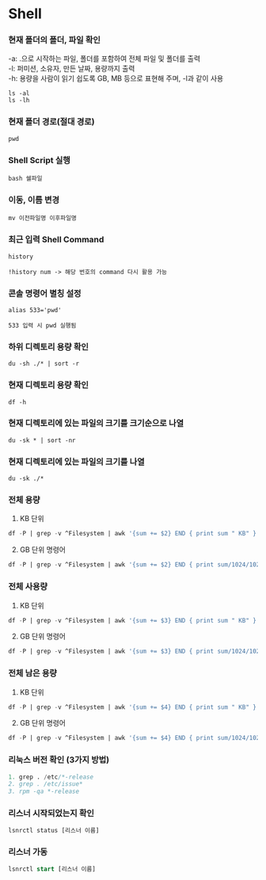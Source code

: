 Shell
===

### 현재 폴더의 폴더, 파일 확인
-a: .으로 시작하는 파일, 폴더를 포함하여 전체 파일 및 폴더를 출력   
-l: 퍼미션, 소유자, 만든 날짜, 용량까지 출력   
-h: 용량을 사람이 읽기 쉽도록 GB, MB 등으로 표현해 주며, -l과 같이 사용
```shell
ls -al
ls -lh
```

### 현재 폴더 경로(절대 경로)
```shell
pwd
```

### Shell Script 실행
```shell
bash 쉘파일
```

### 이동, 이름 변경
```shell
mv 이전파일명 이후파일명
```

### 최근 입력 Shell Command
```shell
history

!history num -> 해당 번호의 command 다시 활용 가능
```

### 콘솔 명령어 별칭 설정
```shell
alias 533='pwd'

533 입력 시 pwd 실행됨
```

### 하위 디렉토리 용량 확인
```shell
du -sh ./* | sort -r
```

### 현재 디렉토리 용량 확인
```shell
df -h
```

### 현재 디렉토리에 있는 파일의 크기를 크기순으로 나열
```shell
du -sk * | sort -nr
```

### 현재 디렉토리에 있는 파일의 크기를 나열
```shell
du -sk ./*
```

### 전체 용량
1. KB 단위
```sql
df -P | grep -v ^Filesystem | awk '{sum += $2} END { print sum " KB" }'
```
2. GB 단위
명령어
```sql
df -P | grep -v ^Filesystem | awk '{sum += $2} END { print sum/1024/1024 " GB" }'
```

### 전체 사용량
1. KB 단위
```sql
df -P | grep -v ^Filesystem | awk '{sum += $3} END { print sum " KB" }'
```
2. GB 단위
명령어
```sql
df -P | grep -v ^Filesystem | awk '{sum += $3} END { print sum/1024/1024 " GB" }'
```

### 전체 남은 용량
1. KB 단위
```sql
df -P | grep -v ^Filesystem | awk '{sum += $4} END { print sum " KB" }'
```
2. GB 단위
명령어
```sql
df -P | grep -v ^Filesystem | awk '{sum += $4} END { print sum/1024/1024 " GB" }'
```

### 리눅스 버전 확인 (3가지 방법)
```sql
1. grep . /etc/*-release
2. grep . /etc/issue*
3. rpm -qa *-release
```

### 리스너 시작되었는지 확인
```sql
lsnrctl status [리스너 이름]
```

### 리스너 가동
```sql
lsnrctl start [리스너 이름]
```

